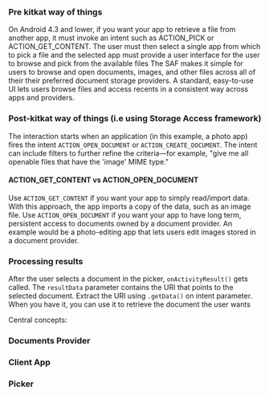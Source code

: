 
### Pre kitkat way of things
On Android 4.3 and lower, if you want your app to retrieve a file from another app, it must invoke an intent such as ACTION_PICK or ACTION_GET_CONTENT. The user must then select a single app from which to pick a file and the selected app must provide a user interface for the user to browse and pick from the available files
The SAF makes it simple for users to browse and open documents, images, and other files across all of their their preferred document storage providers. A standard, easy-to-use UI lets users browse files and access recents in a consistent way across apps and providers.

### Post-kitkat way of things (i.e using Storage Access framework)

The interaction starts when an application (in this example, a photo app) fires the intent `ACTION_OPEN_DOCUMENT` or `ACTION_CREATE_DOCUMENT`. The intent can include filters to further refine the criteria—for example, "give me all openable files that have the 'image' MIME type."

#### ACTION_GET_CONTENT vs ACTION_OPEN_DOCUMENT

Use `ACTION_GET_CONTENT` if you want your app to simply read/import data. With this approach, the app imports a copy of the data, such as an image file.
Use `ACTION_OPEN_DOCUMENT` if you want your app to have long term, persistent access to documents owned by a document provider. An example would be a photo-editing app that lets users edit images stored in a document provider.

### Processing results

After the user selects a document in the picker, `onActivityResult()` gets called. The `resultData` parameter contains the URI that points to the selected document. Extract the URI using `.getData()` on intent parameter. When you have it, you can use it to retrieve the document the user wants

Central concepts:

### Documents Provider

### Client App

### Picker

